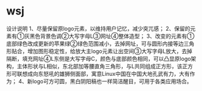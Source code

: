 # wsj
设计说明
1、尽量保留原logo元素，以维持用户记忆，减少突兀感；
2、保留的元素有①灰黑色背景色调②大写字母L③网址④整体造型；
3、改变的元素有①底部绿色改成更新的苹果绿②绿色范围减小，去掉网址，可与圆形内接等边三角形贴合，增加图形稳定性，给放大主logo元素让出空间③大写字母L放大，去掉隔断，填充网址④L东侧是大写字母C，颜色与底部颜色相同，可以凸显原logo架构，主体形状与L相似，东北部加等腰直角三角形，与L共同组成正方形，该正方形可联想成向东怒吼的雄狮侧面部，寓意Linux中国在中国大地孔武有力，大有作为；
4、新logo可方可圆，黑白阴阳稿也一样简洁醒目，可用于各类应用场合。
